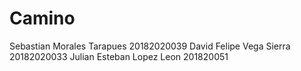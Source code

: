 # Camino

Sebastian Morales Tarapues 20182020039 
David Felipe Vega Sierra 20182020033 
Julian Esteban Lopez Leon 201820051

